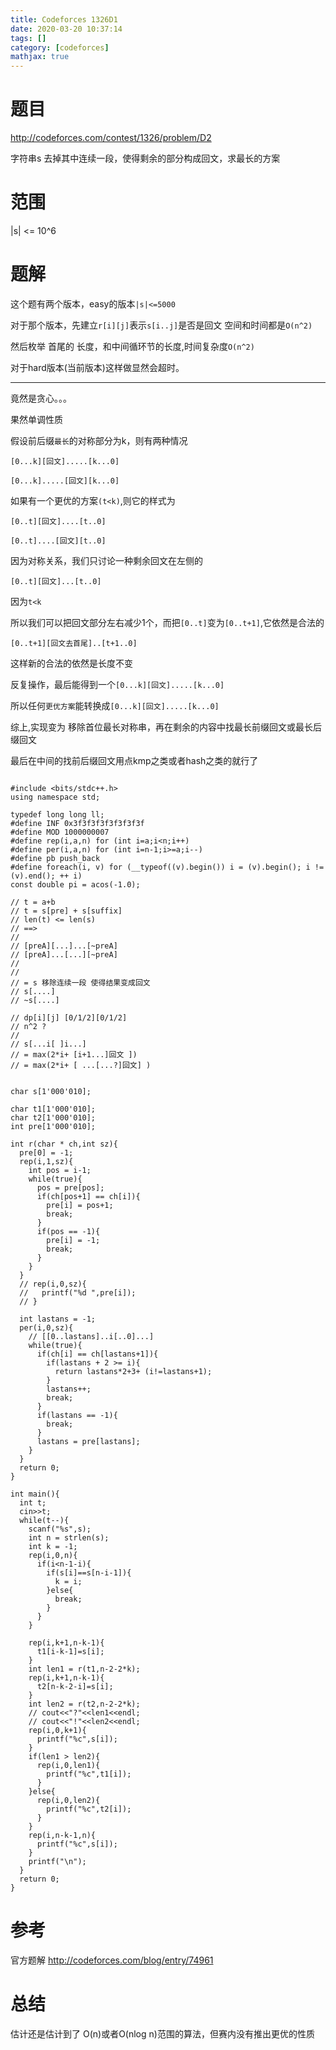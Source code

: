 ```yaml
---
title: Codeforces 1326D1
date: 2020-03-20 10:37:14
tags: []
category: [codeforces]
mathjax: true
---
```


# 题目

http://codeforces.com/contest/1326/problem/D2

字符串s 去掉其中连续一段，使得剩余的部分构成回文，求最长的方案

# 范围

|s| <= 10^6

# 题解

这个题有两个版本，easy的版本`|s|<=5000`

对于那个版本，先建立`r[i][j]`表示`s[i..j]`是否是回文 空间和时间都是`O(n^2)`

然后枚举 首尾的 长度，和中间循环节的长度,时间复杂度`O(n^2)`

对于hard版本(当前版本)这样做显然会超时。

-----

竟然是贪心。。。

果然单调性质

假设前后缀`最长`的对称部分为k，则有两种情况

`[0...k][回文].....[k...0]`

`[0...k].....[回文][k...0]`

如果有一个更优的方案`(t<k)`,则它的样式为

`[0..t][回文]....[t..0]`

`[0..t]....[回文][t..0]`

因为对称关系，我们只讨论一种剩余回文在左侧的

`[0..t][回文]...[t..0]`

因为`t<k`

所以我们可以把回文部分左右减少1个，而把`[0..t]`变为`[0..t+1]`,它依然是合法的

`[0..t+1][回文去首尾]..[t+1..0]`

这样新的合法的依然是长度不变

反复操作，最后能得到一个`[0...k][回文].....[k...0]`

所以任何`更优方案`能转换成`[0...k][回文].....[k...0]`

综上,实现变为 移除首位最长对称串，再在剩余的内容中找最长前缀回文或最长后缀回文

最后在中间的找前后缀回文用点kmp之类或者hash之类的就行了

```cplusplus

#include <bits/stdc++.h>
using namespace std;

typedef long long ll;
#define INF 0x3f3f3f3f3f3f3f3f
#define MOD 1000000007
#define rep(i,a,n) for (int i=a;i<n;i++)
#define per(i,a,n) for (int i=n-1;i>=a;i--)
#define pb push_back
#define foreach(i, v) for (__typeof((v).begin()) i = (v).begin(); i != (v).end(); ++ i)
const double pi = acos(-1.0);

// t = a+b
// t = s[pre] + s[suffix]
// len(t) <= len(s)
// ==>
//
// [preA][...]...[~preA]
// [preA]...[...][~preA]
//
//
// = s 移除连续一段 使得结果变成回文
// s[....]
// ~s[....]

// dp[i][j] [0/1/2][0/1/2]
// n^2 ?
//
// s[...i[ ]i...]
// = max(2*i+ [i+1...]回文 ])
// = max(2*i+ [ ...[...?]回文] )


char s[1'000'010];

char t1[1'000'010];
char t2[1'000'010];
int pre[1'000'010];

int r(char * ch,int sz){
  pre[0] = -1;
  rep(i,1,sz){
    int pos = i-1;
    while(true){
      pos = pre[pos];
      if(ch[pos+1] == ch[i]){
        pre[i] = pos+1;
        break;
      }
      if(pos == -1){
        pre[i] = -1;
        break;
      }
    }
  }
  // rep(i,0,sz){
  //   printf("%d ",pre[i]);
  // }

  int lastans = -1;
  per(i,0,sz){
    // [[0..lastans]..i[..0]...]
    while(true){
      if(ch[i] == ch[lastans+1]){
        if(lastans + 2 >= i){
          return lastans*2+3+ (i!=lastans+1);
        }
        lastans++;
        break;
      }
      if(lastans == -1){
        break;
      }
      lastans = pre[lastans];
    }
  }
  return 0;
}

int main(){
  int t;
  cin>>t;
  while(t--){
    scanf("%s",s);
    int n = strlen(s);
    int k = -1;
    rep(i,0,n){
      if(i<n-1-i){
        if(s[i]==s[n-i-1]){
          k = i;
        }else{
          break;
        }
      }
    }

    rep(i,k+1,n-k-1){
      t1[i-k-1]=s[i];
    }
    int len1 = r(t1,n-2-2*k);
    rep(i,k+1,n-k-1){
      t2[n-k-2-i]=s[i];
    }
    int len2 = r(t2,n-2-2*k);
    // cout<<"?"<<len1<<endl;
    // cout<<"!"<<len2<<endl;
    rep(i,0,k+1){
      printf("%c",s[i]);
    }
    if(len1 > len2){
      rep(i,0,len1){
        printf("%c",t1[i]);
      }
    }else{
      rep(i,0,len2){
        printf("%c",t2[i]);
      }
    }
    rep(i,n-k-1,n){
      printf("%c",s[i]);
    }
    printf("\n");
  }
  return 0;
}
```

# 参考

官方题解 http://codeforces.com/blog/entry/74961

# 总结

估计还是估计到了 O(n)或者O(nlog n)范围的算法，但赛内没有推出更优的性质


